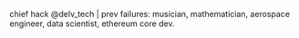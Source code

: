 chief hack @delv_tech | prev failures: musician, mathematician, aerospace engineer, data scientist, ethereum core dev.